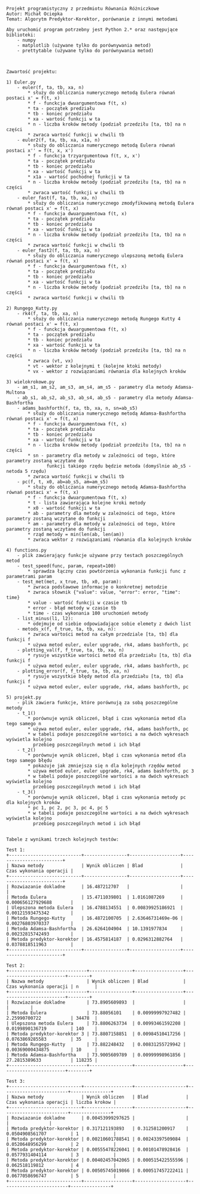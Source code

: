     Projekt programistyczny z przedmiotu Równania Różniczkowe
    Autor: Michał Ociepka
    Temat: Algorytm Predyktor-Korektor, porównanie z innymi metodami
    
    Aby uruchomić program potrzebny jest Python 2.* oraz następujące biblioteki:
        - numpy
        - matplotlib (używane tylko do porównywania metod)
        - prettytable (używane tylko do porównywania metod)



    Zawartość projektu:
    
    1) Euler.py
        - euler(f, ta, tb, xa, n)
            * służy do obliczania numerycznego metodą Eulera równań postaci x' = f(t, x)
            * f - funckcja dwuargumentowa f(t, x)
            * ta - początek predziału
            * tb - koniec przedziału
            * xa - wartość funkcji w ta
            * n - liczba kroków metody (podział przedziłu [ta, tb] na n części
            * zwraca wartość funkcji w chwili tb
        - euler2(f, ta, tb, xa, x1a, n)
            * służy do obliczania numerycznego metodą Eulera równań postaci x'' = f(t, x, x')
            * f - funckcja trzyargumentowa f(t, x, x')
            * ta - początek predziału
            * tb - koniec przedziału
            * xa - wartość funkcji w ta
            * x1a - wartość pochodnej funkcji w ta
            * n - liczba kroków metody (podział przedziłu [ta, tb] na n części
            * zwraca wartość funkcji w chwili tb
        - euler_fast(f, ta, tb, xa, n)
            * służy do obliczania numerycznego zmodyfikowaną metodą Eulera równań postaci x' = f(t, x)
            * f - funckcja dwuargumentowa f(t, x)
            * ta - początek predziału
            * tb - koniec przedziału
            * xa - wartość funkcji w ta
            * n - liczba kroków metody (podział przedziłu [ta, tb] na n części
            * zwraca wartość funkcji w chwili tb
        - euler_fast2(f, ta, tb, xa, n)
            * służy do obliczania numerycznego ulepszoną metodą Eulera równań postaci x' = f(t, x)
            * f - funckcja dwuargumentowa f(t, x)
            * ta - początek predziału
            * tb - koniec przedziału
            * xa - wartość funkcji w ta
            * n - liczba kroków metody (podział przedziłu [ta, tb] na n części
            * zwraca wartość funkcji w chwili tb
            
    2) Rungego_Kutty.py
        - rk4(f, ta, tb, xa, n)
            * służy do obliczania numerycznego metodą Rungego Kutty 4 równań postaci x' = f(t, x)
            * f - funckcja dwuargumentowa f(t, x)
            * ta - początek predziału
            * tb - koniec przedziału
            * xa - wartość funkcji w ta
            * n - liczba kroków metody (podział przedziłu [ta, tb] na n części
            * zwraca (vt, vx)
            * vt - wektor z kolejnymi t (kolejne ktoki metody)
            * vx - wektor z rozwiązaniami równania dla kolejnych kroków
            
    3) wielokrokowe.py
        - am_s1, am_s2, am_s3, am_s4, am_s5 - parametry dla metody Adamsa-Multona
        - ab_s1, ab_s2, ab_s3, ab_s4, ab_s5 - parametry dla metody Adamsa-Bashfortha
        - adams_bashforth(f, ta, tb, xa, n, sn=ab_s5)
            * służy do obliczania numerycznego metodą Adamsa-Bashfortha równań postaci x' = f(t, x)
            * f - funckcja dwuargumentowa f(t, x)
            * ta - początek predziału
            * tb - koniec przedziału
            * xa - wartość funkcji w ta
            * n - liczba kroków metody (podział przedziłu [ta, tb] na n części
            * sn - parametry dla metody w zależności od tego, które parametry zostaną wczytane do 
                   funkcji takiego rzędu będzie metoda (domyślnie ab_s5 - netoda 5 rzędu)
            * zwraca wartość funkcji w chwili tb
        - pc(f, t, x0, ab=ab_s5, am=am_s5)
            * służy do obliczania numerycznego metodą Adamsa-Bashfortha równań postaci x' = f(t, x)
            * f - funckcja dwuargumentowa f(t, x)
            * t - lista zawierająca kolejne kroki metody
            * x0 - wartość funkcji w ta
            * ab - parametry dla metody w zależności od tego, które parametry zostaną wczytane do funkcji
            * am - parametry dla metody w zależności od tego, które parametry zostaną wczytane do funkcji
            * rząd metody = min(len(ab, len(am))
            * zwraca wektor z rozwiązaniami równania dla kolejnych kroków
            
    4) functions.py
        - plik zawierający funkcje używane przy testach poszczególnych metod
        - test_speed(func, param, repeat=100)
            * sprawdza łączny czas powtórzenia wykonania funkcji func z parametrami param
        - test_met(met, x_true, tb, x0, param):
            * zwraca podstawowe informacje o konkretnej metodzie
            * zwraca słownik {"value": value, "error": error, "time": time}
            * value - wartość funkcji w czasie tb
            * error - błąd metody w czasie tb
            * time - czas wykonania 100 uruchomień metody
        - list_minus(l1, l2):
            * odejmuje od siebie odpowiadające sobie elemety z dwóch list
        - metods_x(f, f_true, ta, tb, xa, n):
            * zwraca wartości metod na całym przedziale [ta, tb] dla funkcji f
            * używa metod euler, euler upgrade, rk4, adams bashforth, pc
        - plotting_val(f, f_true, ta, tb, xa, n)
            * rysuje wszystkie wartości metod dla przedziału [ta, tb] dla funkcji f
            * używa metod euler, euler upgrade, rk4, adams bashforth, pc
        - plotting_error(f, f_true, ta, tb, xa, n)
            * rysuje wszystkie błędy metod dla przedziału [ta, tb] dla funkcji f
            * używa metod euler, euler upgrade, rk4, adams bashforth, pc
            
    5) projekt.py
        - plik zawiera funkcje, które porównują za sobą poszczególne metody
        - t_1()
            * porównuje wynik obliczeń, błąd i czas wykonania metod dla tego samego n
            * używa metod euler, euler upgrade, rk4, adams bashforth, pc
            * w tabeli podaje poszczególne wartości a na dwóch wykresach wyświetla kolejno
              przebieg poszczególnych metod i ich błąd
        - t_2()
            * porównuje wynik obliczeń, błąd i czas wykonania metod dla tego samego błędu
            * pokazuje jak zmniejsza się n dla kolejnych rzędów metod
            * używa metod euler, euler upgrade, rk4, adams bashforth, pc 3
            * w tabeli podaje poszczególne wartości a na dwóch wykresach wyświetla kolejno
              przebieg poszczególnych metod i ich błąd
        - t_3()
            * porównuje wynik obliczeń, błąd i czas wykonania metody pc dla kolejnych kroków
            * pc 1, pc 2, pc 3, pc 4, pc 5
            * w tabeli podaje poszczególne wartości a na dwóch wykresach wyświetla kolejno
              przebieg poszczególnych metod i ich błąd

         
    Tabele z wynikami trzech kolejnych testów:
    
    Test 1:
    +---------------------------+----------------+-------------------+-------------------------+
    | Nazwa metody              | Wynik obliczen | Blad              | Czas wykonania operacji |
    +---------------------------+----------------+-------------------+-------------------------+
    | Rozwiazanie dokladne      | 16.487212707   |                   |                         |
    | Metoda Eulera             | 15.4711039801  | 1.0161087269      | 0.000656127929688       |
    | Ulepszona metoda Eulera   | 16.4788134551  | 0.00839925186921  | 0.00121593475342        |
    | Metoda Rungego-Kutty      | 16.4872100705  | 2.63646731469e-06 | 0.00276803970337        |
    | Metoda Adamsa-Bashfortha  | 26.6264104904  | 10.1391977834     | 0.00232815742493        |
    | Metoda predyktor-korektor | 16.4575814187  | 0.0296312882764   | 0.0378818511963         |
    +---------------------------+----------------+-------------------+-------------------------+
    
    Test 2:
    +-----------------------------+----------------+------------------+-------------------------+--------+
    | Nazwa metody                | Wynik obliczen | Blad             | Czas wykonania operacji | n      |
    +-----------------------------+----------------+------------------+-------------------------+--------+
    | Rozwiazanie dokladne        | 73.8905609893  |                  |                         |        |
    | Metoda Eulera               | 73.88056101    | 0.00999997927482 | 2.25990700722           | 34478  |
    | Ulepszona metoda Eulera     | 73.8806263734  | 0.00993461592208 | 0.0199890136719         | 140    |
    | Metoda predyktor-korektor 3 | 73.8807158851  | 0.00984510417256 | 0.0763869285583         | 35     |
    | Metoda Rungego-Kutty        | 73.882248432   | 0.00831255729942 | 0.00369000434875        | 10     |
    | Metoda Adamsa-Bashfortha    | 73.9005609789  | 0.00999998961856 | 27.2815389633           | 118235 |
    +-----------------------------+----------------+------------------+-------------------------+--------+
    
    Test 3:
    +---------------------------+------------------+-------------------+-------------------------+---------------+
    | Nazwa metody              | Wynik obliczen   | Blad              | Czas wykonania operacji | liczba krokow |
    +---------------------------+------------------+-------------------+-------------------------+---------------+
    | Rozwiazanie dokladne      | 0.00453999297625 |                   |                         |               |
    | Metoda predyktor-korektor | 0.317121193893   | 0.312581200917    | 0.0504908561707         | 1             |
    | Metoda predyktor-korektor | 0.00210601788541 | 0.00243397509084  | 0.0520648956299         | 2             |
    | Metoda predyktor-korektor | 0.00555478226041 | 0.00101478928416  | 0.0577931404114         | 3             |
    | Metoda predyktor-korektor | 0.00402457042065 | 0.000515422555596 | 0.062518119812          | 4             |
    | Metoda predyktor-korektor | 0.00505745019866 | 0.000517457222411 | 0.0677058696747         | 5             |
    +---------------------------+------------------+-------------------+-------------------------+---------------+